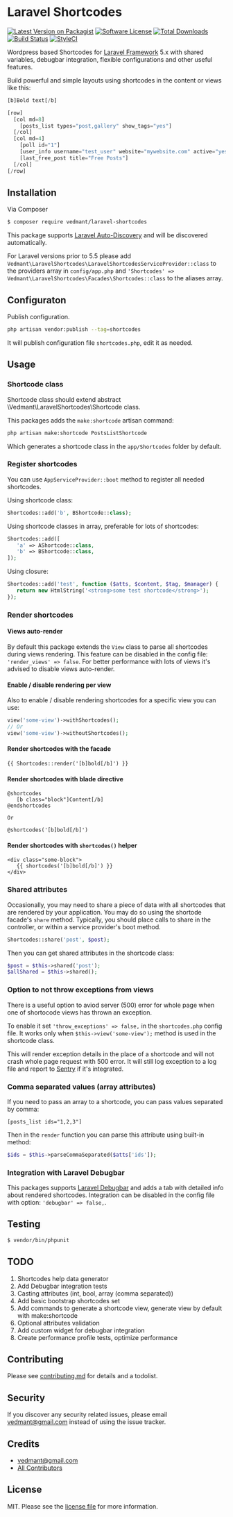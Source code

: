 # Laravel Shortcodes

[![Latest Version on Packagist][ico-version]][link-packagist]
[![Software License][ico-license]](license.md)
[![Total Downloads][ico-downloads]][link-downloads]
[![Build Status][ico-travis]][link-travis]
[![StyleCI](https://styleci.io/repos/182276041/shield)](https://styleci.io/repos/182276041)

Wordpress based Shortcodes for [Laravel Framework](https://github.com/laravel/laravel) 5.x with shared variables, debugbar integration, 
flexible configurations and other useful features.

Build powerful and simple layouts using shortcodes in the content or views like this:

```php
[b]Bold text[/b]

[row]
  [col md=8]
    [posts_list types="post,gallery" show_tags="yes"]
  [/col]
  [col md=4]
    [poll id="1"]
    [user_info username="test_user" website="mywebsite.com" active="yes"]
    [last_free_post title="Free Posts"]
  [/col]
[/row]
``` 

## Installation

Via Composer

``` bash
$ composer require vedmant/laravel-shortcodes
```

This package supports [Laravel Auto-Discovery](https://laravel.com/docs/master/packages#package-discovery) and will be discovered automatically.

For Laravel versions prior to 5.5 please add `Vedmant\LaravelShortcodes\LaravelShortcodesServiceProvider::class` to the providers array in `config/app.php`
and `'Shortcodes' => Vedmant\LaravelShortcodes\Facades\Shortcodes::class` to the aliases array.


## Configuraton 

Publish configuration.
```bash
php artisan vendor:publish --tag=shortcodes
```

It will publish configuration file `shortcodes.php`, edit it as needed.


## Usage


### Shortcode class

Shortcode class should extend abstract \Vedmant\LaravelShortcodes\Shortcode class.

This packages adds the `make:shortcode` artisan command:
```bash
php artisan make:shortcode PostsListShortcode
```
Which generates a shortcode class in the `app/Shortcodes` folder by default.


### Register shortcodes

You can use `AppServiceProvider::boot` method to register all needed shortcodes.

Using shortcode class:
```php
Shortcodes::add('b', BShortcode::class);
```

Using shortcode classes in array, preferable for lots of shortcodes:
```php
Shortcodes::add([
   'a' => AShortcode::class,
   'b' => BShortcode::class,
]);
```

Using closure:
```php
Shortcodes::add('test', function ($atts, $content, $tag, $manager) {
   return new HtmlString('<strong>some test shortcode</strong>');
});
```

### Render shortcodes

#### Views auto-render

By default this package extends the `View` class to parse all shortcodes during views rendering.
This feature can be disabled in the config file: `'render_views' => false`. 
For better performance with lots of views it's advised to disable views auto-render.

#### Enable / disable rendering per view

Also to enable / disable rendering shortcodes for a specific view you can use:

```php
view('some-view')->withShortcodes();
// Or
view('some-view')->withoutShortcodes();
```

#### Render shortcodes with the facade

```blade
{{ Shortcodes::render('[b]bold[/b]') }}
```

#### Render shortcodes with blade directive

```blade
@shortcodes
   [b class="block"]Content[/b]
@endshortcodes

Or

@shortcodes('[b]bold[/b]')
```

#### Render shortcodes with `shortcodes()` helper

```blade
<div class="some-block">
   {{ shortcodes('[b]bold[/b]') }}
</div>
```

### Shared attributes

Occasionally, you may need to share a piece of data with all shortcodes that are rendered by your application. 
You may do so using the shortode facade's `share` method. 
Typically, you should place calls to share in the controller, or within a service provider's boot method.
```php
Shortcodes::share('post', $post);
```

Then you can get shared attributes in the shortcode class:

```php
$post = $this->shared('post');
$allShared = $this->shared();
```

### Option to not throw exceptions from views

There is a useful option to aviod server (500) error for whole page when one of shortocode views has thrown an exception.

To enable it set `'throw_exceptions' => false,` in the `shortcodes.php` config file. 
It works only when `$this->view('some-view');` method is used in the shortcode class.

This will render exception details in the place of a shortcode and will not crash whole page request with 500 error.
It will still log exception to a log file and report to [Sentry](https://sentry.io/) if it's integrated.


### Comma separated values (array attributes)

If you need to pass an array to a shortcode, you can pass values separated by comma:

```blade
[posts_list ids="1,2,3"]
```

Then in the `render` function you can parse this attribute using built-in method:
```php
$ids = $this->parseCommaSeparated($atts['ids']);
```


### Integration with Laravel Debugbar

This packages supports [Laravel Debugbar](https://github.com/barryvdh/laravel-debugbar) 
and adds a tab with detailed info about rendered shortcodes. 
Integration can be disabled in the config file with option: `'debugbar' => false,`.


## Testing

``` bash
$ vendor/bin/phpunit
```


## TODO

1. Shortcodes help data generator
1. Add Debugbar integration tests
1. Casting attributes (int, bool, array (comma separated))
1. Add basic bootstrap shortcodes set
1. Add commands to generate a shortcode view, generate view by default with make:shortcode
1. Optional attributes validation
1. Add custom widget for debugbar integration
1. Create performance profile tests, optimize performance

## Contributing

Please see [contributing.md](contributing.md) for details and a todolist.

## Security

If you discover any security related issues, please email vedmant@gmail.com instead of using the issue tracker.

## Credits

- [vedmant@gmail.com][link-author]
- [All Contributors][link-contributors]

## License

MIT. Please see the [license file](license.md) for more information.

[ico-version]: https://img.shields.io/packagist/v/vedmant/laravel-shortcodes.svg?style=flat-square
[ico-license]: https://img.shields.io/badge/license-MIT-brightgreen.svg?style=flat-square
[ico-downloads]: https://img.shields.io/packagist/dt/vedmant/laravel-shortcodes.svg?style=flat-square
[ico-travis]: https://img.shields.io/travis/vedmant/laravel-shortcodes/master.svg?style=flat-square

[link-packagist]: https://packagist.org/packages/vedmant/laravel-shortcodes
[link-downloads]: https://packagist.org/packages/vedmant/laravel-shortcodes
[link-travis]: https://travis-ci.org/vedmant/laravels-hortcodes
[link-styleci]: https://github.styleci.io/repos/182276041
[link-author]: https://github.com/vedmant
[link-contributors]: ../../contributors
